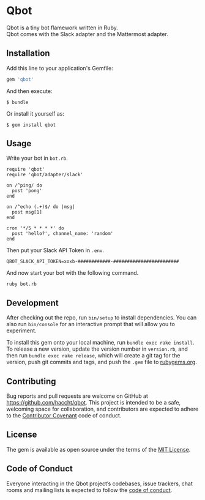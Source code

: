 # Qbot

Qbot is a tiny bot flamework written in Ruby.  
Qbot comes with the Slack adapter and the Mattermost adapter.

## Installation

Add this line to your application's Gemfile:

```ruby
gem 'qbot'
```

And then execute:

    $ bundle

Or install it yourself as:

    $ gem install qbot

## Usage

Write your bot in `bot.rb`.

```
require 'qbot'
require 'qbot/adapter/slack'

on /^ping/ do
  post 'pong'
end

on /^echo (.+)$/ do |msg|
  post msg[1]
end

cron '*/5 * * * *' do
  post 'hello?', channel_name: 'random'
end
```

Then put your Slack API Token in `.env`.

```
QBOT_SLACK_API_TOKEN=xoxb-############-########################
```

And now start your bot with the following command.

```
ruby bot.rb
```


## Development

After checking out the repo, run `bin/setup` to install dependencies. You can also run `bin/console` for an interactive prompt that will allow you to experiment.

To install this gem onto your local machine, run `bundle exec rake install`. To release a new version, update the version number in `version.rb`, and then run `bundle exec rake release`, which will create a git tag for the version, push git commits and tags, and push the `.gem` file to [rubygems.org](https://rubygems.org).

## Contributing

Bug reports and pull requests are welcome on GitHub at https://github.com/haccht/qbot. This project is intended to be a safe, welcoming space for collaboration, and contributors are expected to adhere to the [Contributor Covenant](http://contributor-covenant.org) code of conduct.

## License

The gem is available as open source under the terms of the [MIT License](https://opensource.org/licenses/MIT).

## Code of Conduct

Everyone interacting in the Qbot project’s codebases, issue trackers, chat rooms and mailing lists is expected to follow the [code of conduct](https://github.com/[USERNAME]/qbot/blob/master/CODE_OF_CONDUCT.md).

